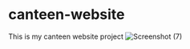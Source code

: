 # canteen-website
This is my canteen website project
![Screenshot (7)](https://user-images.githubusercontent.com/123724123/227028519-dbaf6863-d330-460d-aa14-c135263713c8.png)
